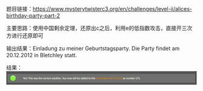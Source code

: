 题目链接：https://www.mysterytwisterc3.org/en/challenges/level-ii/alices-birthday-party-part-2

主要思路：使用中国剩余定理，还原出c之后，利用e的低指数攻击，直接开三次方进行还原即可


输出结果：Einladung zu meiner Geburtstagsparty. Die Party findet am 20.12.2012 in Bletchley statt.

结果：
![](result.png)

